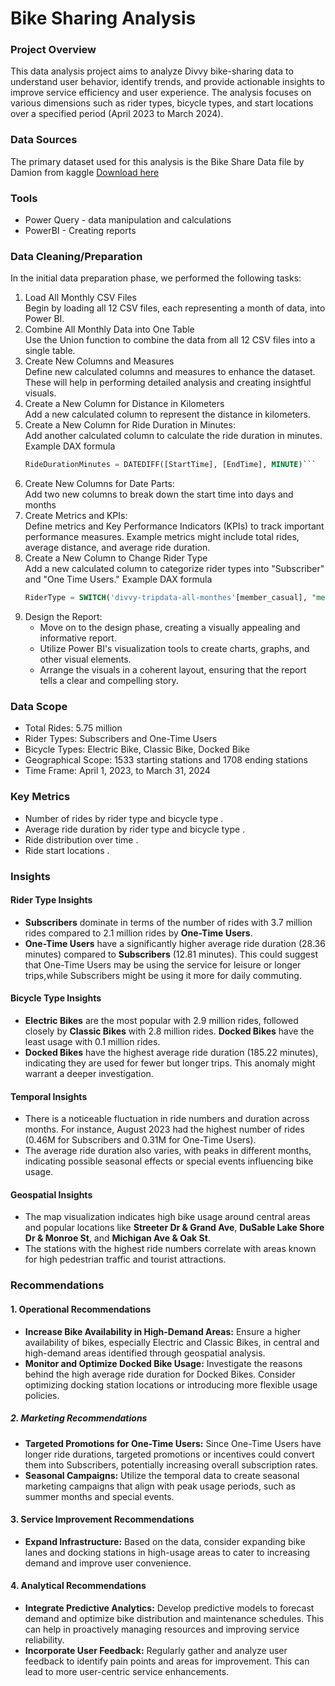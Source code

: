 # Bike Sharing Analysis

### Project Overview

This data analysis project aims to analyze Divvy bike-sharing data to understand user behavior, identify trends, and provide actionable insights to improve service efficiency and user experience. The analysis focuses on various dimensions such as rider types, bicycle types, and start locations over a specified period (April 2023 to March 2024).

### Data Sources

The primary dataset used for this analysis is the Bike Share Data file by Damion from kaggle [Download here](https://www.kaggle.com/datasets/derescio/bike-share-data)

### Tools
- Power Query - data manipulation and calculations
- PowerBI - Creating reports

### Data Cleaning/Preparation
In the initial data preparation phase, we performed the following tasks:
1. Load All Monthly CSV Files                                                                                         
   Begin by loading all 12 CSV files, each representing a month of data, into Power BI.
2. Combine All Monthly Data into One Table                              
   Use the Union function to combine the data from all 12 CSV files into a single table.
3. Create New Columns and Measures           
   Define new calculated columns and measures to enhance the dataset. These will help in performing detailed analysis and creating insightful visuals.
4. Create a New Column for Distance in Kilometers        
   Add a new calculated column to represent the distance in kilometers.
5. Create a New Column for Ride Duration in Minutes:        
   Add another calculated column to calculate the ride duration in minutes. Example DAX formula
   ```sql
   RideDurationMinutes = DATEDIFF([StartTime], [EndTime], MINUTE)```
6. Create New Columns for Date Parts:     
   Add two new columns to break down the start time into days and months
7. Create Metrics and KPIs:  
   Define metrics and Key Performance Indicators (KPIs) to track important performance measures. Example metrics might include total rides, average distance, and average ride duration.
8. Create a New Column to Change Rider Type   
   Add a new calculated column to categorize rider types into "Subscriber" and "One Time Users." Example DAX formula
   ```sql
   RiderType = SWITCH('divvy-tripdata-all-monthes'[member_casual], "member", "Subscriber", "casual", "One Time Users","unknown") ```
9. Design the Report:
    - Move on to the design phase, creating a visually appealing and informative report.
    - Utilize Power BI's visualization tools to create charts, graphs, and other visual elements.
    - Arrange the visuals in a coherent layout, ensuring that the report tells a clear and compelling story.

### Data Scope
  - Total Rides: 5.75 million
  - Rider Types: Subscribers and One-Time Users
  - Bicycle Types: Electric Bike, Classic Bike, Docked Bike
  - Geographical Scope: 1533 starting stations and 1708 ending stations
  - Time Frame: April 1, 2023, to March 31, 2024

### Key Metrics
  - Number of rides by rider type and bicycle type .
  - Average ride duration by rider type and bicycle type .
  - Ride distribution over time .
  - Ride start locations .

### Insights
#### Rider Type Insights
- **Subscribers** dominate in terms of the number of rides with 3.7 million rides compared to 2.1 million rides by **One-Time Users**.
- **One-Time Users** have a significantly higher average ride duration (28.36 minutes) compared to **Subscribers** (12.81 minutes). This could suggest that One-Time Users may be using the service for leisure or longer trips,while Subscribers might be using it more for daily commuting.
#### Bicycle Type Insights
- **Electric Bikes** are the most popular with 2.9 million rides, followed closely by **Classic Bikes** with 2.8 million rides. **Docked Bikes** have the least usage with 0.1 million rides.
- **Docked Bikes** have the highest average ride duration (185.22 minutes), indicating they are used for fewer but longer trips. This anomaly might warrant a deeper investigation.
#### Temporal Insights
- There is a noticeable fluctuation in ride numbers and duration across months. For instance, August 2023 had the highest number of rides (0.46M for Subscribers and 0.31M for One-Time Users).
- The average ride duration also varies, with peaks in different months, indicating possible seasonal effects or special events influencing bike usage.
#### Geospatial Insights
- The map visualization indicates high bike usage around central areas and popular locations like **Streeter Dr & Grand Ave**, **DuSable Lake Shore Dr & Monroe St**, and **Michigan Ave & Oak St**.
- The stations with the highest ride numbers correlate with areas known for high pedestrian traffic and tourist attractions.

### Recommendations
#### 1. Operational Recommendations
- **Increase Bike Availability in High-Demand Areas:** Ensure a higher availability of bikes, especially Electric and Classic Bikes, in central and high-demand areas identified through geospatial analysis.
- **Monitor and Optimize Docked Bike Usage:** Investigate the reasons behind the high average ride duration for Docked Bikes. Consider optimizing docking station locations or introducing more flexible usage policies.
##### 2. Marketing Recommendations
- **Targeted Promotions for One-Time Users:** Since One-Time Users have longer ride durations, targeted promotions or incentives could convert them into Subscribers, potentially increasing overall subscription rates.
- **Seasonal Campaigns:** Utilize the temporal data to create seasonal marketing campaigns that align with peak usage periods, such as summer months and special events.
#### 3. Service Improvement Recommendations
- **Expand Infrastructure:** Based on the data, consider expanding bike lanes and docking stations in high-usage areas to cater to increasing demand and improve user convenience.
#### 4. Analytical Recommendations
- **Integrate Predictive Analytics:** Develop predictive models to forecast demand and optimize bike distribution and maintenance schedules. This can help in proactively managing resources and improving service reliability.
- **Incorporate User Feedback:** Regularly gather and analyze user feedback to identify pain points and areas for improvement. This can lead to more user-centric service enhancements.

